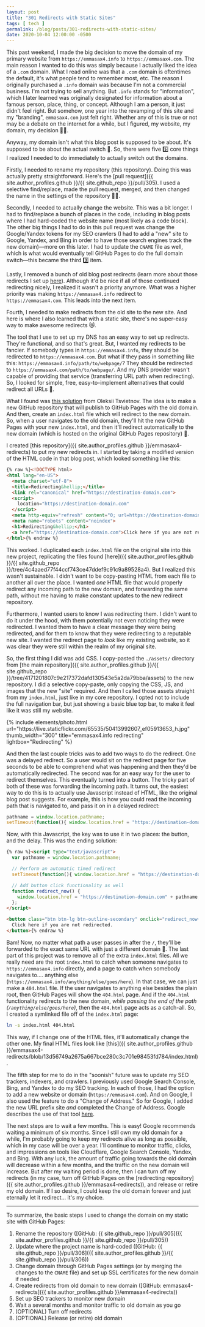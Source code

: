 ```yaml
---
layout: post
title: "301 Redirects with Static Sites"
tags: [ tech ]
permalink: /blog/posts/301-redirects-with-static-sites/
date: 2020-10-04 12:00:00 -0500
---
```


This past weekend, I made the big decision to move the domain of my primary website from `https://emmasax4.info` to `https://emmasax4.com`. The main reason I wanted to do this was simply because I actually liked the idea of a `.com` domain. What I read online was that a `.com` domain is oftentimes the default, it's what people tend to remember most, etc. The reason I originally purchased a `.info` domain was because I'm not a commercial business. I'm not trying to sell anything. But `.info` stands for "information", which I later learned was originally designated for information about a famous person, place, thing, or concept. Although I am a person, it just didn't feel right. But somehow, one year into the revamping of this site and my "branding", `emmasax4.com` just felt right. Whether any of this is true or not may be a debate on the internet for a while, but I figured, my website, my domain, my decision 💪🏼.

Anyway, my domain isn't what this blog post is supposed to be about. It's supposed to be about the actual switch 🔁. So, there were five 5️⃣ core things I realized I needed to do immediately to actually switch out the domains.

Firstly, I needed to rename my repository (this repository). Doing this was actually pretty straightforward. Here's the [pull request]({{ site.author_profiles.github }}/{{ site.github_repo }}/pull/305). I used a selective find/replace, made the pull request, merged, and then changed the name in the settings of the repository 🙌🏼.

Secondly, I needed to actually change the website. This was a bit longer. I had to find/replace a bunch of places in the code, including in blog posts where I had hard-coded the website name (most likely as a code block). The other big things I had to do in this pull request was change the Google/Yandex tokens for my SEO crawlers (I had to add a "new" site to Google, Yandex, and Bing in order to have those search engines track the new domain)—more on this later. I had to update the `CNAME` file as well, which is what would eventually tell GitHub Pages to do the full domain switch—this became the third 3️⃣ item.

Lastly, I removed a bunch of old blog post redirects (learn more about those redirects I set up [here](/blog/posts/time-zones-utc-and-javascript-oh-my/)). Although it'd be nice if all of those continued redirecting nicely, I realized it wasn't a priority anymore. What was a higher priority was making `https://emmasax4.info` redirect to `https://emmasax4.com`. This leads into the next item.

Fourth, I needed to make redirects from the old site to the new site. And here is where I also learned that with a static site, there's no super-easy way to make awesome redirects 😿.

The tool that I use to set up my DNS has an easy way to set up redirects. They're functional, and so that's great. But, I wanted my redirects to be fancier. If somebody types in `https://emmasax4.info`, they should be redirected to `https://emmasax4.com`. But what if they pass in something like this: `https://emmasax4.info/path/to/webpage/`? They should be redirected to `https://emmasax4.com/path/to/webpage/`. And my DNS provider wasn't capable of providing that service (transferring URL path when redirecting). So, I looked for simple, free, easy-to-implement alternatives that could redirect all URLs 🤔.

What I found was [this solution](https://opensource.com/article/19/7/permanently-redirect-github-pages) from Oleksii Tsvietnov. The idea is to make a new GitHub repository that will publish to GitHub Pages with the old domain. And then, create an `index.html` file which will redirect to the new domain. So, when a user navigates to the old domain, they'll hit the new GitHub Pages with your new `index.html`, and then it'll redirect automatically to the new domain (which is hosted on the original GitHub Pages repository) 🤯.

I created [this repository]({{ site.author_profiles.github }}/emmasax4-redirects) to put my new redirects in. I started by taking a modified version of the HTML code in that blog post, which looked something like this:

```html
{% raw %}<!DOCTYPE html>
<html lang="en-US">
  <meta charset="utf-8">
  <title>Redirecting&hellip;</title>
  <link rel="canonical" href="https://destination-domain.com">
  <script>
    location="https://destination-domain.com"
  </script>
  <meta http-equiv="refresh" content="0; url=https://destination-domain.com">
  <meta name="robots" content="noindex">
  <h1>Redirecting&hellip;</h1>
  <a href="https://destination-domain.com">Click here if you are not redirected.</a>
</html>{% endraw %}
```

This worked. I duplicated each `index.html` file on the original site into this new project, replicating the files found [here]({{ site.author_profiles.github }}/{{ site.github_repo }}/tree/4c4aaed77f44ccf743ce47ddef9c91c9a89528a4). But I realized this wasn't sustainable. I didn't want to be copy-pasting HTML from each file to another all over the place. I wanted _one_ HTML file that would properly redirect any incoming path to the new domain, and forwarding the same path, without me having to make constant updates to the new redirect repository.

Furthermore, I wanted users to know I was redirecting them. I didn't want to do it under the hood, with them potentially not even noticing they were redirected. I wanted them to have a clear message they were being redirected, and for them to know that they were redirecting to a reputable new site. I wanted the redirect page to _look_ like my existing website, so it was clear they were still within the realm of my original site.

So, the first thing I did was add CSS. I copy-pasted the `./assets/` directory from [the main repository]({{ site.author_profiles.github }}/{{ site.github_repo }}/tree/4171201807c9e217372dafd130543e5a2da79bba/assets) to the new repository. I did a selective copy-paste, only copying the CSS, JS, and images that the new "site" required. And then I called those assets straight from my `index.html`, just like in my core repository. I opted not to include the full navigation bar, but just showing a basic blue top bar, to make it feel like it was still my website.

<div class="text-center">
  {% include elements/photo.html
      url="https://live.staticflickr.com/65535/50413992607_ef05913653_h.jpg"
      thumb_width="300" title="emmasax4.info redirecting" lightbox="Redirecting"
  %}
</div>

And then the last couple tricks was to add two ways to do the redirect. One was a delayed redirect. So a user would sit on the redirect page for five seconds to be able to comprehend what was happening and then they'd be automatically redirected. The second was for an easy way for the user to redirect themselves. This eventually turned into a button. The tricky part of both of these was forwarding the incoming path. It turns out, the easiest way to do this is to actually use Javascript instead of HTML, like the original blog post suggests. For example, this is how you could read the incoming path that is navigated to, and pass it on in a delayed redirect:

```js
pathname = window.location.pathname;
setTimeout(function(){ window.location.href = "https://destination-domain.com" + pathname;}, 5000);
```

Now, with this Javascript, the key was to use it in two places: the button, and the delay. This was the ending solution:

```html
{% raw %}<script type="text/javascript">
  var pathname = window.location.pathname;

  // Perform an automatic timed redirect
  setTimeout(function(){ window.location.href = "https://destination-domain.com" + pathname;}, 5000);

  // Add button click functionality as well
  function redirect_now() {
    window.location.href = "https://destination-domain.com" + pathname;
  };
</script>

<button class="btn btn-lg btn-outline-secondary" onclick="redirect_now(); return false;">
  Click here if you are not redirected.
</button>{% endraw %}
```

Bam! Now, no matter what path a user passes in after the `/`, they'll be forwarded to the exact same URL with just a different domain 🥳. The last part of this project was to remove all of the extra `index.html` files. All we really need are the root `index.html` to catch when someone navigates to `https://emmasax4.info` directly, and a page to catch when somebody navigates to.... anything else (`https://emmasax4.info/anything/else/goes/here`). In that case, we can just make a `404.html` file. If the user navigates to anything else besides the plain root, then GitHub Pages will show the `404.html` page. And if the `404.html` functionality redirects to the new domain, _while passing the end of the path (`/anything/else/goes/here`)_, then the `404.html` page acts as a catch-all. So, I created a symlinked file off of the `index.html` page:

```bash
ln -s index.html 404.html
```

This way, if I change one of the HTML files, it'll automatically change the other one. My final HTML files look like [this]({{ site.author_profiles.github }}/emmasax4-redirects/blob/13d56749a2675a667bce280c3c701e98453fd784/index.html).

The fifth step for me to do in the "soonish" future was to update my SEO trackers, indexers, and crawlers. I previously used Google Search Console, Bing, and Yandex to do my SEO tracking. In each of those, I had the option to add a new website or domain (`https://emmasax4.com`). And on Google, I also used the feature to do a "Change of Address." So for Google, I added the new URL prefix site _and_ completed the Change of Address. Google describes the use of that tool [here](https://support.google.com/webmasters/answer/9370220?hl=en).

The next steps are to wait a few months. This is easy! Google recommends waiting a minimum of six months. Since I still own my old domain for a while, I'm probably going to keep my redirects alive as long as possible, which in my case will be over a year. I'll continue to monitor traffic, clicks, and impressions on tools like Cloudflare, Google Search Console, Yandex, and Bing. With any luck, the amount of traffic going towards the old domain will decrease within a few months, and the traffic on the new domain will increase. But after my waiting period is done, then I can turn off my redirects (in my case, turn off GitHub Pages on the [redirecting repository]({{ site.author_profiles.github }}/emmasax4-redirects)), and release or retire my old domain. If I so desire, I could keep the old domain forever and just eternally let it redirect... it's my choice.

---

To summarize, the basic steps I used to change the domain on my static site with GitHub Pages:

1. Rename the repository ([GitHub: {{ site.github_repo }}/pull/305]({{ site.author_profiles.github }}/{{ site.github_repo }}/pull/305))
2. Update where the project name is hard-coded ([GitHub: {{ site.github_repo }}/pull/306]({{ site.author_profiles.github }}/{{ site.github_repo }}/pull/306))
3. Change domain through GitHub Pages settings (or by merging the changes to the `CNAME` file) and set up SSL certificates for the new domain if needed
4. Create redirects from old domain to new domain ([GitHub: emmasax4-redirects]({{ site.author_profiles.github }}/emmasax4-redirects))
5. Set up SEO trackers to monitor new domain
6. Wait a several months and monitor traffic to old domain as you go
7. (OPTIONAL) Turn off redirects
8. (OPTIONAL) Release (or retire) old domain

